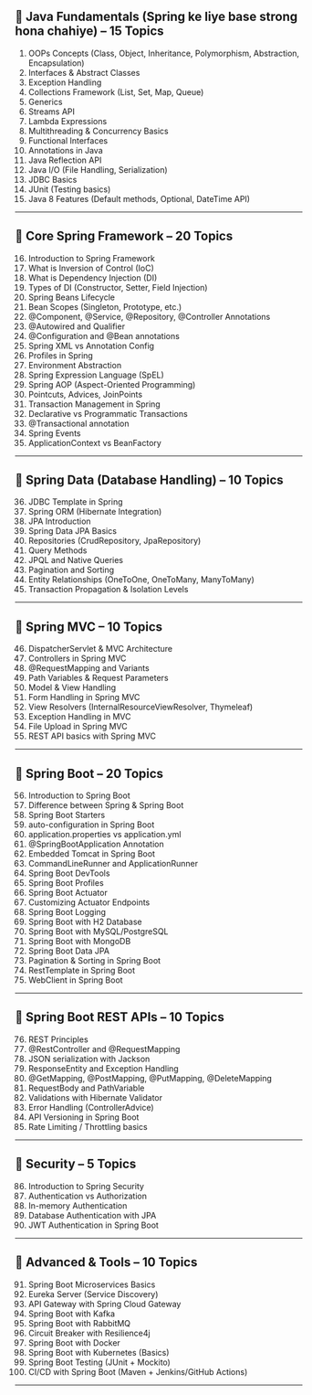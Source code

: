 ## 🔹 Java Fundamentals (Spring ke liye base strong hona chahiye) – 15 Topics

1. OOPs Concepts (Class, Object, Inheritance, Polymorphism, Abstraction, Encapsulation)
2. Interfaces & Abstract Classes
3. Exception Handling
4. Collections Framework (List, Set, Map, Queue)
5. Generics
6. Streams API
7. Lambda Expressions
8. Multithreading & Concurrency Basics
9. Functional Interfaces
10. Annotations in Java
11. Java Reflection API
12. Java I/O (File Handling, Serialization)
13. JDBC Basics
14. JUnit (Testing basics)
15. Java 8 Features (Default methods, Optional, DateTime API)

---

## 🔹 Core Spring Framework – 20 Topics

16. Introduction to Spring Framework
17. What is Inversion of Control (IoC)
18. What is Dependency Injection (DI)
19. Types of DI (Constructor, Setter, Field Injection)
20. Spring Beans Lifecycle
21. Bean Scopes (Singleton, Prototype, etc.)
22. @Component, @Service, @Repository, @Controller Annotations
23. @Autowired and Qualifier
24. @Configuration and @Bean annotations
25. Spring XML vs Annotation Config
26. Profiles in Spring
27. Environment Abstraction
28. Spring Expression Language (SpEL)
29. Spring AOP (Aspect-Oriented Programming)
30. Pointcuts, Advices, JoinPoints
31. Transaction Management in Spring
32. Declarative vs Programmatic Transactions
33. @Transactional annotation
34. Spring Events
35. ApplicationContext vs BeanFactory

---

## 🔹 Spring Data (Database Handling) – 10 Topics

36. JDBC Template in Spring
37. Spring ORM (Hibernate Integration)
38. JPA Introduction
39. Spring Data JPA Basics
40. Repositories (CrudRepository, JpaRepository)
41. Query Methods
42. JPQL and Native Queries
43. Pagination and Sorting
44. Entity Relationships (OneToOne, OneToMany, ManyToMany)
45. Transaction Propagation & Isolation Levels

---

## 🔹 Spring MVC – 10 Topics

46. DispatcherServlet & MVC Architecture
47. Controllers in Spring MVC
48. @RequestMapping and Variants
49. Path Variables & Request Parameters
50. Model & View Handling
51. Form Handling in Spring MVC
52. View Resolvers (InternalResourceViewResolver, Thymeleaf)
53. Exception Handling in MVC
54. File Upload in Spring MVC
55. REST API basics with Spring MVC

---

## 🔹 Spring Boot – 20 Topics

56. Introduction to Spring Boot
57. Difference between Spring & Spring Boot
58. Spring Boot Starters
59. auto-configuration in Spring Boot
60. application.properties vs application.yml
61. @SpringBootApplication Annotation
62. Embedded Tomcat in Spring Boot
63. CommandLineRunner and ApplicationRunner
64. Spring Boot DevTools
65. Spring Boot Profiles
66. Spring Boot Actuator
67. Customizing Actuator Endpoints
68. Spring Boot Logging
69. Spring Boot with H2 Database
70. Spring Boot with MySQL/PostgreSQL
71. Spring Boot with MongoDB
72. Spring Boot Data JPA
73. Pagination & Sorting in Spring Boot
74. RestTemplate in Spring Boot
75. WebClient in Spring Boot

---

## 🔹 Spring Boot REST APIs – 10 Topics

76. REST Principles
77. @RestController and @RequestMapping
78. JSON serialization with Jackson
79. ResponseEntity and Exception Handling
80. @GetMapping, @PostMapping, @PutMapping, @DeleteMapping
81. RequestBody and PathVariable
82. Validations with Hibernate Validator
83. Error Handling (ControllerAdvice)
84. API Versioning in Spring Boot
85. Rate Limiting / Throttling basics

---

## 🔹 Security – 5 Topics

86. Introduction to Spring Security
87. Authentication vs Authorization
88. In-memory Authentication
89. Database Authentication with JPA
90. JWT Authentication in Spring Boot

---

## 🔹 Advanced & Tools – 10 Topics

91. Spring Boot Microservices Basics
92. Eureka Server (Service Discovery)
93. API Gateway with Spring Cloud Gateway
94. Spring Boot with Kafka
95. Spring Boot with RabbitMQ
96. Circuit Breaker with Resilience4j
97. Spring Boot with Docker
98. Spring Boot with Kubernetes (Basics)
99. Spring Boot Testing (JUnit + Mockito)
100. CI/CD with Spring Boot (Maven + Jenkins/GitHub Actions)

---
